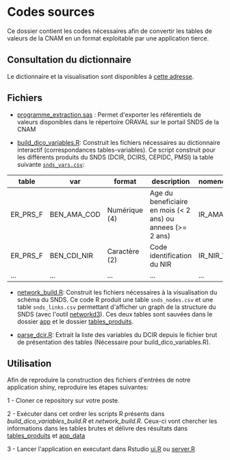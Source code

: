 # Codes sources

Ce dossier contient les codes nécessaires afin de convertir les tables de valeurs de la CNAM en un format exploitable par une application tierce.

## Consultation du dictionnaire

Le dictionnaire et la visualisation sont disponibles à [cette adresse](https://drees.shinyapps.io/dico-snds).

## Fichiers

+ [programme_extraction.sas](src/programme_extraction.sas) : Permet d'exporter les référentiels de valeurs disponibles dans le répertoire ORAVAL sur le portail SNDS de la CNAM

+ [build_dico_variables.R](src/build_dico_variables.R): Construit les fichiers nécessaires au dictionnaire interactif (correspondances tables-variables). Ce script construit pour les différents produits du SNDS (DCIR, DCIRS, CEPIDC, PMSI) la table suivante [`snds_vars.csv`](tables_produits/snds_vars):

|table|var|format|description|nomenclature|
|-------|-------|-------|-------|-------|
|ER_PRS_F|BEN_AMA_COD|Numérique (4)|Age du beneficiaire en mois (< 2 ans) ou annees (>= 2 ans)|IR_AMA_V|
|ER_PRS_F|BEN_CDI_NIR|Caractère (2)|Code identification du NIR|IR_NIR_V|
|...|...|...|...|...|


+ [network_build.R](src/network_build.R): Construit les fichiers nécessaires à la visualisation du schéma du SNDS. Ce code R produit une table `snds_nodes.csv` et une table `snds_links.csv` permettant d'afficher un graph de la structure du SNDS (avec l'outil [networkd3](https://christophergandrud.github.io/networkD3/)). Ces deux tables sont sauvées dans le dossier [app](app) et le dossier [tables_produits](tables_produits).

+ [parse_dcir.R](src/parse_dcir.R): Extrait la liste des variables du DCIR depuis le fichier brut de présentation des tables (Nécessaire pour build_dico_variables.R).

## Utilisation

Afin de reproduire la construction des fichiers d'entrées de notre application shiny, reproduire les étapes suivantes:

1 - Cloner ce repository sur votre poste.

2 - Exécuter dans cet ordrer les scripts R présents dans *build_dico_variables_build.R* et *network_build.R*. Ceux-ci vont chercher les informations dans les tables brutes et délivre des résultats dans [tables_produits](tables_produits) et [app_data](app/app_data)

3 - Lancer l'application en executant dans Rstudio [ui.R](app/ui.R) ou [server.R](app/server.R)

